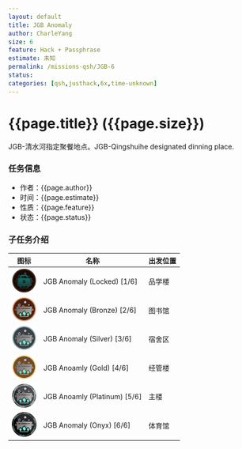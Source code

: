 ```yaml
---
layout: default
title: JGB Anomaly
author: CharleYang
size: 6
feature: Hack + Passphrase
estimate: 未知
permalink: /missions-qsh/JGB-6
status: 
categories: [qsh,justhack,6x,time-unknown] 
---
```


# {{page.title}} ({{page.size}})
JGB-清水河指定聚餐地点。JGB-Qingshuihe designated dinning place. 

### 任务信息
- 作者：{{page.author}}
- 时间：{{page.estimate}}
- 性质：{{page.feature}}
- 状态：{{page.status}}

### 子任务介绍

图标 | 名称 | 出发位置
--- | --- | ----
<img src="/assets/missions/JGB-6/1.png" width="50" height="50" /> | JGB Anomaly (Locked) [1/6] | 品学楼
<img src="/assets/missions/JGB-6/2.png" width="50" height="50" /> | JGB Anomaly (Bronze) [2/6]  | 图书馆
<img src="/assets/missions/JGB-6/3.png" width="50" height="50" /> | JGB Anomaly (Silver) [3/6]  | 宿舍区
<img src="/assets/missions/JGB-6/4.png" width="50" height="50" /> | JGB Anoamly (Gold) [4/6]  | 经管楼
<img src="/assets/missions/JGB-6/5.png" width="50" height="50" /> | JGB Anoamly (Platinum) [5/6]  | 主楼
<img src="/assets/missions/JGB-6/6.png" width="50" height="50" /> | JGB Anomaly (Onyx) [6/6]  | 体育馆
